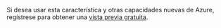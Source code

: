 Si desea usar esta característica y otras capacidades nuevas de Azure, regístrese para obtener una [vista previa gratuita][vista previa gratuita].

  [vista previa gratuita]: https://account.windowsazure.com/PreviewFeatures
